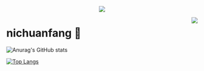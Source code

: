 <a href="https://github.com/nichuanfang">

  <p align="center">
    <img src="https://github-profile-trophy.vercel.app/?username=nichuanfang&column=7&theme=onedark"/>
  </p>

</a>

<a href="#">
  <img align="right" src="https://metrics.lecoq.io/nichuanfang?template=terminal" />
</a>

# nichuanfang 🌝

![Anurag's GitHub stats](https://github-readme-stats.vercel.app/api?username=nichuanfang&theme=monokai&show_icons=true)

[![Top Langs](https://github-readme-stats.vercel.app/api/top-langs/?username=nichuanfang&layout=compact)](https://github.com/nichuanfang/github-readme-stats)

